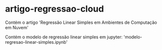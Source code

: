 # artigo-regressao-cloud
Contém o artigo 'Regressão Linear Simples em Ambientes de Computação em Nuvem'

Contém o modelo de regressão linear simples em jupyter: 'modelo-regresao-linear-simples.ipynb'
